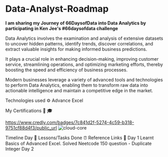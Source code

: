 # Data-Analyst-Roadmap
**I am sharing my Journey of 66DaysofData into Data Analytics by participating in Ken Jee's #66daysofdata challenge**

Data Analytics involves the examination and analysis of extensive datasets to uncover hidden patterns, identify trends, discover correlations, and extract valuable insights for making informed business predictions.

It plays a crucial role in enhancing decision-making, improving customer service, streamlining operations, and optimizing marketing efforts, thereby boosting the speed and efficiency of business processes.

Modern businesses leverage a variety of advanced tools and technologies to perform Data Analytics, enabling them to transform raw data into actionable intelligence and maintain a competitive edge in the market.

Technologies used ⚙️
Advance Excel

My Certifications 📜 🎓

https://www.credly.com/badges/7c841d2f-5274-4c59-b318-9751cf88d4f3/public_url
![cloud-core](https://github.com/TinaGrace389/Data-Analyst-Roadmap/assets/121782292/2ca11c6f-e47c-47f6-8095-3b0bdae6f071)

Timeline
Day 📆	Lessons/Tasks Done ⏰	Reference Links 🔗
Day 1	Learnt Basics of Advanced Excel. Solved Neetcode 150 question - Duplicate Integer
Day 2	


